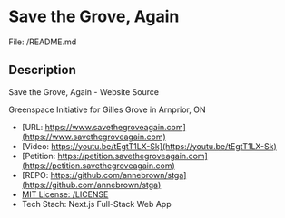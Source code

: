 # Save the Grove, Again
File: /README.md

## Description

Save the Grove, Again - Website Source

Greenspace Initiative for Gilles Grove in Arnprior, ON


- [URL: https://www.savethegroveagain.com](https://www.savethegroveagain.com)
- [Video: https://youtu.be/tEgtT1LX-Sk](https://youtu.be/tEgtT1LX-Sk)
- [Petition: https://petition.savethegroveagain.com](https://petition.savethegroveagain.com)
- [REPO: https://github.com/annebrown/stga](https://github.com/annebrown/stga)
- [MIT License: /LICENSE](/LICENSE)
- Tech Stach: Next.js Full-Stack Web App
